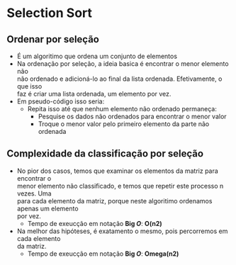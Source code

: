 # Selection Sort
## Ordenar por seleção
- É um algoritimo que ordena um conjunto de elementos
- Na ordenação por seleção, a ideia basica é encontrar o menor elemento não\
não ordenado e adicioná-lo ao final da lista ordenada. Efetivamente, o que isso\
faz é criar uma lista ordenada, um elemento por vez.
- Em pseudo-código isso seria:
    - Repita isso até que nenhum elemento não ordenado permaneça:
        - Pesquise os dados não ordenados para encontrar o menor valor
        - Troque o menor valor pelo primeiro elemento da parte não ordenada

## Complexidade da classificação por seleção
- No pior dos casos, temos que examinar os elementos da matriz para encontrar o\
menor elemento não classificado, e temos que repetir este processo n vezes. Uma\
para cada elemento da matriz, porque neste algoritimo ordenamos apenas um elemento\
por vez.
    - Tempo de exeucção em notação **Big *O***: **O(n2)**
- Na melhor das hipóteses, é exatamento o mesmo, pois percorremos em cada elemento\
da matriz.
    - Tempo de exeucção em notação **Big *O***: **Omega(n2)**

